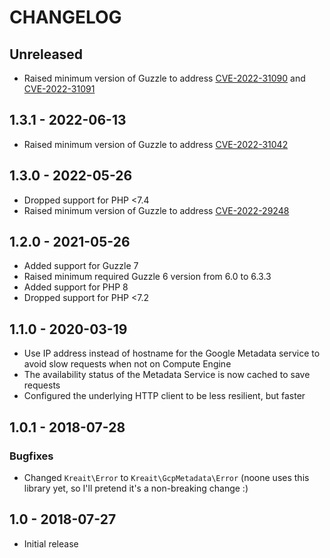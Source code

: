 # CHANGELOG

## Unreleased

* Raised minimum version of Guzzle to address [CVE-2022-31090](https://github.com/advisories/GHSA-25mq-v84q-4j7r) 
  and [CVE-2022-31091](https://github.com/advisories/GHSA-q559-8m2m-g699)

## 1.3.1 - 2022-06-13

* Raised minimum version of Guzzle to address [CVE-2022-31042](https://github.com/advisories/GHSA-f2wf-25xc-69c9)

## 1.3.0 - 2022-05-26

* Dropped support for PHP <7.4
* Raised minimum version of Guzzle to address [CVE-2022-29248](https://github.com/advisories/GHSA-cwmx-hcrq-mhc3)

## 1.2.0 - 2021-05-26

* Added support for Guzzle 7
* Raised minimum required Guzzle 6 version from 6.0 to 6.3.3
* Added support for PHP 8
* Dropped support for PHP <7.2

## 1.1.0 - 2020-03-19

* Use IP address instead of hostname for the Google Metadata service to avoid slow requests when not on Compute Engine
* The availability status of the Metadata Service is now cached to save requests
* Configured the underlying HTTP client to be less resilient, but faster

## 1.0.1 - 2018-07-28

### Bugfixes

* Changed `Kreait\Error` to `Kreait\GcpMetadata\Error` (noone uses this library yet, so I'll pretend it's a non-breaking change :)

## 1.0 - 2018-07-27

* Initial release

